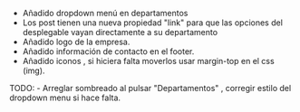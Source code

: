 - Añadido dropdown menú en departamentos
- Los post tienen una nueva propiedad "link" para que las opciones del desplegable vayan directamente a su departamento
- Añadido logo de la empresa.
- Añadido información de contacto en el footer.
- Añadido iconos  , si hiciera falta moverlos usar margin-top en el css (img).

TODO:
	- Arreglar sombreado al pulsar "Departamentos" , corregir estilo del dropdown menu si hace falta.
	 
